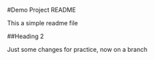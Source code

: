 #Demo Project README

This a simple readme file

##Heading 2

Just some changes for practice, now on a branch
